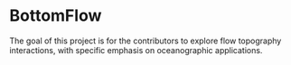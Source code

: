 # BottomFlow

The goal of this project is for the contributors to explore flow topography interactions, with specific emphasis on oceanographic applications.
